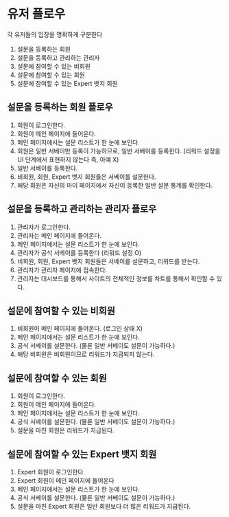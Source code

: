 # 유저 플로우

각 유저들의 입장을 명확하게 구분한다

1. 설문을 등록하는 회원
2. 설문을 등록하고 관리하는 관리자
3. 설문에 참여할 수 있는 비회원
4. 설문에 참여할 수 있는 회원
5. 설문에 참여할 수 있는 Expert 뱃지 회원

## 설문을 등록하는 회원 플로우

1. 회원이 로그인한다.
2. 회원이 메인 페이지에 들어온다.
3. 메인 페이지에서는 설문 리스트가 한 눈에 보인다.
4. 회원은 일반 서베이만 등록이 가능하므로, 일반 서베이를 등록한다. (리워드 설정을 UI 단계에서 표현하지 않는다 즉, 아예 X)
5. 일반 서베이를 등록한다.
6. 비회원, 회원, Expert 뱃지 회원들은 서베이를 설문한다.
7. 해당 회원은 자신의 마이 페이지에서 자신이 등록한 일반 설문 통계를 확인한다.

## 설문을 등록하고 관리하는 관리자 플로우

1. 관리자가 로그인한다.
2. 관리자는 메인 페이지에 들어온다.
3. 메인 페이지에서는 설문 리스트가 한 눈에 보인다.
4. 관리자가 공식 서베이를 등록한다 (리워드 설정 O)
5. 비회원, 회원, Expert 뱃지 회원들은 서베이를 설문하고, 리워드를 받는다.
6. 관리자가 관리자 페이지에 접속한다.
7. 관리자는 대시보드를 통해서 사이트의 전체적인 정보를 차트를 통해서 확인할 수 있다.

## 설문에 참여할 수 있는 비회원

1. 비회원이 메인 페이지에 들어온다. (로그인 상태 X)
2. 메인 페이지에서는 설문 리스트가 한 눈에 보인다.
3. 공식 서베이를 설문한다. (물론 일반 서베이도 설문이 가능하다.)
4. 해당 비회원은 비회원이므로 리워드가 지급되지 않는다.

## 설문에 참여할 수 있는 회원

1. 회원이 로그인한다.
2. 회원이 메인 페이지에 들어온다.
3. 메인 페이지에서는 설문 리스트가 한 눈에 보인다.
4. 공식 서베이를 설문한다. (물론 일반 서베이도 설문이 가능하다.)
5. 설문을 마친 회원은 리워드가 지급된다.

## 설문에 참여할 수 있는 Expert 뱃지 회원

1. Expert 회원이 로그인한다
2. Expert 회원이 메인 페이지에 들어온다
3. 메인 페이지에서는 설문 리스트가 한 눈에 보인다.
4. 공식 서베이를 설문한다. (물론 일반 서베이도 설문이 가능하다.)
5. 설문을 마친 Expert 회원은 일반 회원보다 더 많은 리워드가 지급된다.

